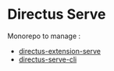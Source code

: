 # Directus Serve

Monorepo to manage :
- [directus-extension-serve](packages/directus/extensions/directus-extension-serve/README.md)
- [directus-serve-cli](packages/directus-serve-cli/README.md)
